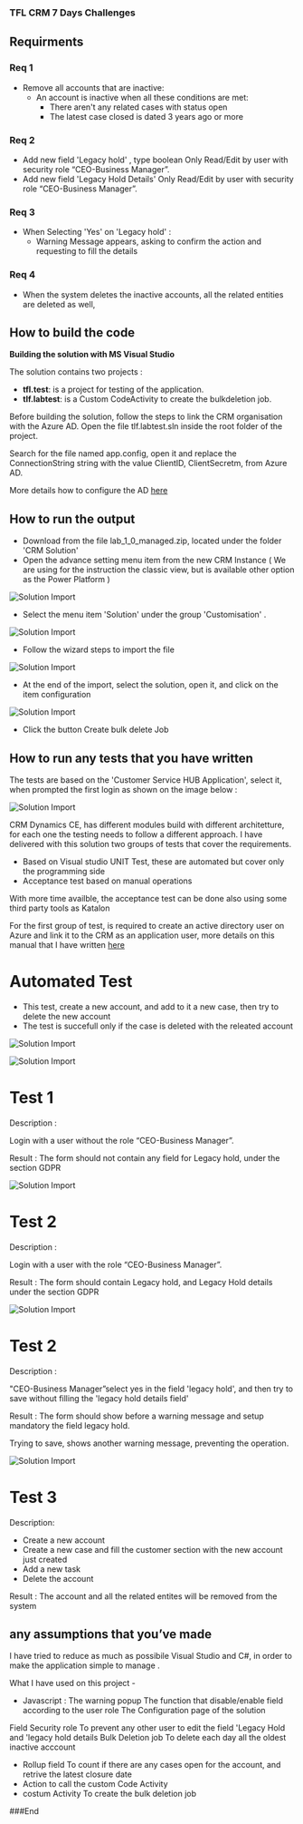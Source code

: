 
### TFL CRM 7 Days Challenges

## Requirments

### Req 1 
- Remove all accounts that are inactive: 
	- An account is inactive when all these conditions are met: 
		-  There aren't any related cases with status open
		- The latest case closed is dated 3 years ago or more

###  Req 2

- Add new field 'Legacy hold' , type boolean 
	Only Read/Edit by user with security role “CEO-Business Manager”.
- Add new field 'Legacy Hold Details'
	Only Read/Edit by user with security role “CEO-Business Manager”.
	
###  Req 3

- When Selecting 'Yes' on 'Legacy hold' : 
	- Warning Message appears, asking to confirm the action and requesting to fill the details   


###  Req 4
- When the system deletes the inactive accounts,  all the related entities are deleted as well,

## How to build the code


**Building the solution with MS Visual Studio**

The solution contains two projects :

-  **tfl.test**: is a project for testing of  the application. 
-  **tlf.labtest**: is a Custom CodeActivity to create the bulkdeletion job.


Before building  the solution, follow the steps to link the CRM organisation with the Azure AD.
Open the  file tlf.labtest.sln inside the root folder of the project. 

Search for the file named app.config, open it  and  replace the ConnectionString  string with the value ClientID, ClientSecretm, from Azure AD. 

More details how to configure the AD [here](https://raw.githubusercontent.com/philippe78/tlf.labtest/master/CRMSolution/pictures/ad.pdf "here")


## How to run the output

-  Download from the file lab_1_0_managed.zip, located under the folder 'CRM Solution'
-  Open the advance setting menu item from the new CRM Instance ( We are using for the instruction the classic view, but is  available other option as the  Power Platform )

![Solution Import](https://raw.githubusercontent.com/philippe78/tlf.labtest/master/CRMSolution/pictures/14.png "Solution Import")

-  Select the menu item 'Solution' under the group 'Customisation' .

![Solution Import](https://raw.githubusercontent.com/philippe78/tlf.labtest/master/CRMSolution/pictures/15.png "Solution Import")

- Follow the wizard steps to import the file 

![Solution Import](https://raw.githubusercontent.com/philippe78/tlf.labtest/master/CRMSolution/pictures/24.png "Solution Import")

- At the end of the import, select the solution, open it, and click on the item configuration

![Solution Import](https://raw.githubusercontent.com/philippe78/tlf.labtest/master/CRMSolution/pictures/20.png "Solution Import")

- Click the button Create bulk delete Job


## How to run any tests that you have written

The tests are based on the 'Customer Service HUB Application', select it, when prompted the first login as shown on the  image below : 

![Solution Import](https://raw.githubusercontent.com/philippe78/tlf.labtest/master/CRMSolution/pictures/pict13.png "Solution Import")


CRM Dynamics CE, has different modules build with different architetture, for each one the testing needs to follow a different approach.
I have delivered with this solution two groups  of tests that cover the requirements.  

 - Based on Visual studio UNIT Test, these are  automated but cover only the programming side 
-  Acceptance test based on manual operations 

With more time availble, the acceptance test can be done also using some third party tools as Katalon

For the first group of test, is required to create an active directory user on Azure and link it to the CRM as an application user, more details on this manual that I have written [here](htthttps://raw.githubusercontent.com/philippe78/tlf.labtest/master/CRMSolution/pictures/ad.pdfp:// "here")


# Automated Test

- This test, create a new account, and add to it a new case, then try to delete the new account 
- The test is succefull only if the case is deleted with  the releated  account 


![Solution Import](https://raw.githubusercontent.com/philippe78/tlf.labtest/master/CRMSolution/pictures/29.png "Solution Import")


![Solution Import](https://raw.githubusercontent.com/philippe78/tlf.labtest/master/CRMSolution/pictures/30.png "Solution Import")

# Test 1

Description :

Login with a user without the role “CEO-Business Manager”.

Result :
The form should not contain any field for Legacy hold, under the section GDPR

![Solution Import](https://raw.githubusercontent.com/philippe78/tlf.labtest/master/CRMSolution/pictures/25.png "Solution Import")

# Test 2

Description :

Login with a user with  the role “CEO-Business Manager”.

Result :
The form should  contain  Legacy hold, and Legacy Hold details  under the section GDPR

![Solution Import](https://raw.githubusercontent.com/philippe78/tlf.labtest/master/CRMSolution/pictures/26.png "Solution Import")


# Test 2

Description :

"CEO-Business Manager”select  yes in the field 'legacy hold', and then try to save without filling the 'legacy hold details field'  

Result :
The form should  show before a warning message and setup mandatory the field legacy hold. 

Trying to save, shows another warning message, preventing the operation.

![Solution Import](https://raw.githubusercontent.com/philippe78/tlf.labtest/master/CRMSolution/pictures/28.png "Solution Import")

# Test 3

Description: 
- Create a new account
- Create a new case and fill the customer section with the new account just created
- Add a new task
- Delete the  account

Result :
The account and all the related entites will be removed from the system

## any assumptions that you’ve made

I have tried to reduce as much as possibile Visual Studio and C#, in order to make the application simple to manage .

What I have used on this project - 
- Javascript : 
		The warning popup 
		 The function that disable/enable field   according to the user role
		 The Configuration page of the solution

 Field Security role
 		 To prevent any other user to edit the field 'Legacy Hold and 'legacy hold details
Bulk Deletion job
		To delete each day all the oldest inactive acccount
- Rollup field 
		To count if there are any cases open for the account, and retrive the latest closure date
- Action 
		to call the custom Code Activity
- costum Activity
	 To create the bulk deletion job






###End
